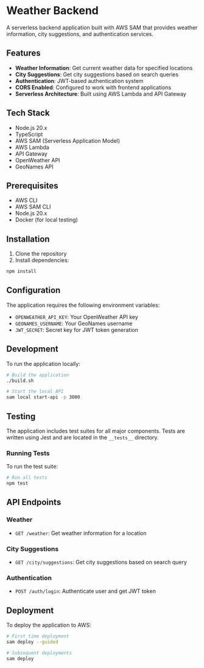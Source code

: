 # Weather Backend

A serverless backend application built with AWS SAM that provides weather information, city suggestions, and authentication services.

## Features

- **Weather Information**: Get current weather data for specified locations
- **City Suggestions**: Get city suggestions based on search queries
- **Authentication**: JWT-based authentication system
- **CORS Enabled**: Configured to work with frontend applications
- **Serverless Architecture**: Built using AWS Lambda and API Gateway

## Tech Stack

- Node.js 20.x
- TypeScript
- AWS SAM (Serverless Application Model)
- AWS Lambda
- API Gateway
- OpenWeather API
- GeoNames API

## Prerequisites

- AWS CLI
- AWS SAM CLI
- Node.js 20.x
- Docker (for local testing)

## Installation

1. Clone the repository
2. Install dependencies:
```bash
npm install
```

## Configuration

The application requires the following environment variables:
- `OPENWEATHER_API_KEY`: Your OpenWeather API key
- `GEONAMES_USERNAME`: Your GeoNames username
- `JWT_SECRET`: Secret key for JWT token generation

## Development

To run the application locally:

```bash
# Build the application
./build.sh

# Start the local API
sam local start-api -p 3000
```

## Testing

The application includes test suites for all major components. Tests are written using Jest and are located in the `__tests__` directory.

### Running Tests

To run the test suite:

```bash
# Run all tests
npm test
```

## API Endpoints

### Weather
- `GET /weather`: Get weather information for a location

### City Suggestions
- `GET /city/suggestions`: Get city suggestions based on search query

### Authentication
- `POST /auth/login`: Authenticate user and get JWT token

## Deployment

To deploy the application to AWS:

```bash
# First time deployment
sam deploy --guided

# Subsequent deployments
sam deploy
```